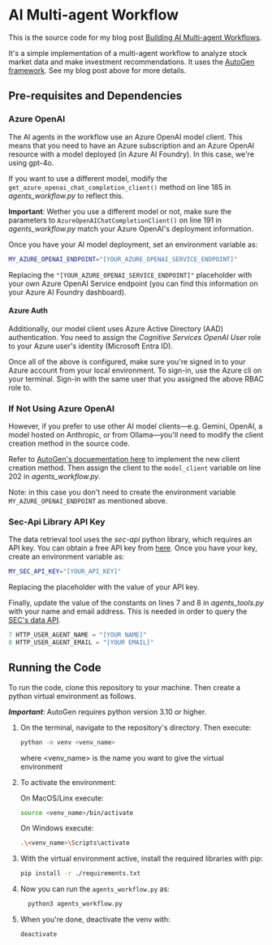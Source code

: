 # AI Multi-agent Workflow

This is the source code for my blog post [Building AI Multi-agent Workflows](https://stemhash.com/ai-multi-agent-workflows/).

It's a simple implementation of a multi-agent workflow to analyze stock market data and make investment recommendations. It uses the [AutoGen framework](https://microsoft.github.io/autogen/stable/index.html). See my blog post above for more details.

## Pre-requisites and Dependencies

### Azure OpenAI
The AI agents in the workflow use an Azure OpenAI model client. This means that you need to have an Azure subscription and an Azure OpenAI resource with a model deployed (in Azure AI Foundry). In this case, we're using gpt-4o. 

If you want to use a different model, modify the `get_azure_openai_chat_completion_client()` method on line 185 in *agents_workflow.py* to reflect this.

**Important**: Wether you use a different model or not, make sure the parameters to `AzureOpenAIChatCompletionClient()` on line 191 in *agents_workflow.py* match your Azure OpenAI's deployment information.

Once you have your AI model deployment, set an environment variable as:

```bash
MY_AZURE_OPENAI_ENDPOINT="[YOUR_AZURE_OPENAI_SERVICE_ENDPOINT]"
```

Replacing the `"[YOUR_AZURE_OPENAI_SERVICE_ENDPOINT]"` placeholder with your own Azure OpenAI Service endpoint (you can find this information on your Azure AI Foundry dashboard).

#### Azure Auth
Additionally, our model client uses Azure Active Directory (AAD) authentication. You need to assign the *Cognitive Services OpenAI User* role to your Azure user's identity (Microsoft Entra ID).

Once all of the above is configured, make sure you're signed in to your Azure account from your local environment. To sign-in, use the Azure cli on your terminal. Sign-in with the same user that you assigned the above RBAC role to.

### If Not Using Azure OpenAI
However, if you prefer to use other AI model clients—e.g. Gemini, OpenAI, a model hosted on Anthropic, or from Ollama—you'll need to modify the client creation method in the source code.

Refer to [AutoGen's docuementation here](https://microsoft.github.io/autogen/stable/user-guide/agentchat-user-guide/tutorial/models.html) to implement the new client creation method. Then assign the client to the `model_client` variable on line 202 in *agents_workflow.py*.

Note: in this case you don't need to create the environment variable `MY_AZURE_OPENAI_ENDPOINT` as mentioned above.

### Sec-Api Library API Key
The data retrieval tool uses the *sec-api* python library, which requires an API key. You can obtain a free API key from [here](https://sec-api.io/). Once you have your key, create an environment variable as:

```bash
MY_SEC_API_KEY="[YOUR_API_KEY]"
```

Replacing the placeholder with the value of your API key.

Finally, update the value of the constants on lines 7 and 8 in *agents_tools.py* with your name and email address. This is needed in order to query the [SEC's data API](https://www.sec.gov/search-filings).

```python
7 HTTP_USER_AGENT_NAME = "[YOUR NAME]"
8 HTTP_USER_AGENT_EMAIL = "[YOUR EMAIL]"
```

## Running the Code
To run the code, clone this repository to your machine. Then create a python virtual environment as follows.

***Important***: AutoGen requires python version 3.10 or higher.

1. On the terminal, navigate to the repository's directory. Then execute:

   ```bash
   python -m venv <venv_name>
   ```
   where <venv_name> is the name you want to give the virtual environment

2. To activate the environment:

      On MacOS/Linx execute:

   ```bash
   source <venv_name>/bin/activate
   ```
      On Windows execute:

   ```bash
   .\<venv_name>\Scripts\activate
   ```

3. With the virtual environment active, install the required libraries with pip:

    ```bash
    pip install -r ./requirements.txt
    ```

4. Now you can run the `agents_workflow.py` as:

   ```bash
     python3 agents_workflow.py
   ```

5. When you're done, deactivate the venv with:

   ```bash
   deactivate
   ```